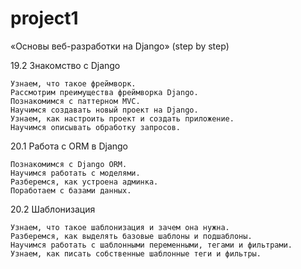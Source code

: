 # project1

«Основы веб-разработки на Django» (step by step)

19.2 Знакомство с Django

    Узнаем, что такое фреймворк.
    Рассмотрим преимущества фреймворка Django.
    Познакомимся с паттерном MVC.
    Научимся создавать новый проект на Django.
    Узнаем, как настроить проект и создать приложение.
    Научимся описывать обработку запросов.

20.1 Работа с ORM в Django

    Познакомимся с Django ORM.
    Научимся работать с моделями.
    Разберемся, как устроена админка.
    Поработаем с базами данных.

20.2 Шаблонизация

    Узнаем, что такое шаблонизация и зачем она нужна.
    Разберемся, как выделять базовые шаблоны и подшаблоны.
    Научимся работать с шаблонными переменными, тегами и фильтрами.
    Узнаем, как писать собственные шаблонные теги и фильтры.

